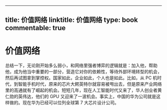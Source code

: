 
---
title: 价值网络
linktitle: 价值网络
type: book
commentable: true
---

# 价值网络

总结一下，无论刚开始多么弱小，和网络里强者博弈的逻辑就是：加入他，帮助他，成为他当中重要的一部分，营造它对你的依赖性，等待外部环境转型的机会，然后再试图拿到掌控权。国家如此，企业如此，个人也是如此。比如，从 PC 机时代，到智能手机时代，原来的芯片大鳄英特尔就容易被甩出去，但是原来产业网络里的高通就有了崛起的机会。短短几年，现在人工智能时代又来了，华人创业者黄仁勋的英伟达，他们的 GPU 又迎来了一波机会。事实上，中国的华为公司就是这样做的。现在华为已经可以位列全球第 7 大芯片设计公司。

    